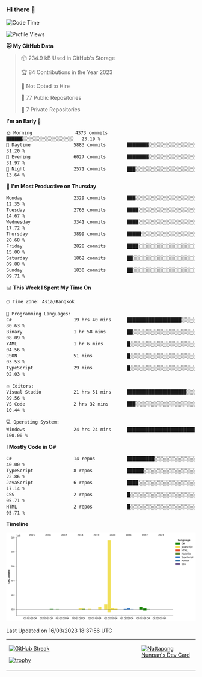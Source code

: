 ### Hi there 👋

<!--START_SECTION:waka-->
![Code Time](http://img.shields.io/badge/Code%20Time-484%20hrs%2033%20mins-blue)

![Profile Views](http://img.shields.io/badge/Profile%20Views-0-blue)

**🐱 My GitHub Data** 

> 📦 234.9 kB Used in GitHub's Storage 
 > 
> 🏆 84 Contributions in the Year 2023
 > 
> 🚫 Not Opted to Hire
 > 
> 📜 77 Public Repositories 
 > 
> 🔑 7 Private Repositories 
 > 
**I'm an Early 🐤** 

```text
🌞 Morning                4373 commits        ██████░░░░░░░░░░░░░░░░░░░   23.19 % 
🌆 Daytime                5883 commits        ████████░░░░░░░░░░░░░░░░░   31.20 % 
🌃 Evening                6027 commits        ████████░░░░░░░░░░░░░░░░░   31.97 % 
🌙 Night                  2571 commits        ███░░░░░░░░░░░░░░░░░░░░░░   13.64 % 
```
📅 **I'm Most Productive on Thursday** 

```text
Monday                   2329 commits        ███░░░░░░░░░░░░░░░░░░░░░░   12.35 % 
Tuesday                  2765 commits        ████░░░░░░░░░░░░░░░░░░░░░   14.67 % 
Wednesday                3341 commits        ████░░░░░░░░░░░░░░░░░░░░░   17.72 % 
Thursday                 3899 commits        █████░░░░░░░░░░░░░░░░░░░░   20.68 % 
Friday                   2828 commits        ████░░░░░░░░░░░░░░░░░░░░░   15.00 % 
Saturday                 1862 commits        ██░░░░░░░░░░░░░░░░░░░░░░░   09.88 % 
Sunday                   1830 commits        ██░░░░░░░░░░░░░░░░░░░░░░░   09.71 % 
```


📊 **This Week I Spent My Time On** 

```text
🕑︎ Time Zone: Asia/Bangkok

💬 Programming Languages: 
C#                       19 hrs 40 mins      ████████████████████░░░░░   80.63 % 
Binary                   1 hr 58 mins        ██░░░░░░░░░░░░░░░░░░░░░░░   08.09 % 
YAML                     1 hr 6 mins         █░░░░░░░░░░░░░░░░░░░░░░░░   04.56 % 
JSON                     51 mins             █░░░░░░░░░░░░░░░░░░░░░░░░   03.53 % 
TypeScript               29 mins             █░░░░░░░░░░░░░░░░░░░░░░░░   02.03 % 

🔥 Editors: 
Visual Studio            21 hrs 51 mins      ██████████████████████░░░   89.56 % 
VS Code                  2 hrs 32 mins       ███░░░░░░░░░░░░░░░░░░░░░░   10.44 % 

💻 Operating System: 
Windows                  24 hrs 24 mins      █████████████████████████   100.00 % 
```

**I Mostly Code in C#** 

```text
C#                       14 repos            ██████████░░░░░░░░░░░░░░░   40.00 % 
TypeScript               8 repos             ██████░░░░░░░░░░░░░░░░░░░   22.86 % 
JavaScript               6 repos             ████░░░░░░░░░░░░░░░░░░░░░   17.14 % 
CSS                      2 repos             █░░░░░░░░░░░░░░░░░░░░░░░░   05.71 % 
HTML                     2 repos             █░░░░░░░░░░░░░░░░░░░░░░░░   05.71 % 
```



**Timeline**

![Lines of Code chart](https://raw.githubusercontent.com/aixasz/aixasz/main/assets/bar_graph.png)


 Last Updated on 16/03/2023 18:37:56 UTC
<!--END_SECTION:waka-->

<table>
<tr>
<td width="70%" valign="top">
 
 [![GitHub Streak](http://github-readme-streak-stats.herokuapp.com?user=aixasz&theme=github-dark&hide_border=true&date_format=%5BY%20%5DM%20j)](https://git.io/streak-stats)

 [![trophy](https://github-profile-trophy.vercel.app/?username=aixasz&theme=onedark)](https://github.com/ryo-ma/github-profile-trophy)
 </td>
<td width="30%" valign="top">
 
<a href="https://app.daily.dev/aixasz"><img src="https://api.daily.dev/devcards/403207936e6547c9a85ea449e9f3abe8.png?r=re8" alt="Nattapong Nunpan's Dev Card"/></a>

 </td>
</tr>
</table>
 

